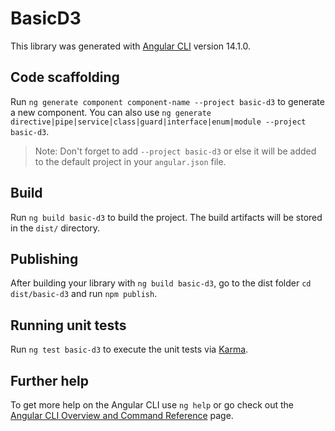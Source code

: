 # BasicD3

This library was generated with [Angular CLI](https://github.com/angular/angular-cli) version 14.1.0.

## Code scaffolding

Run `ng generate component component-name --project basic-d3` to generate a new component. You can also use `ng generate directive|pipe|service|class|guard|interface|enum|module --project basic-d3`.
> Note: Don't forget to add `--project basic-d3` or else it will be added to the default project in your `angular.json` file. 

## Build

Run `ng build basic-d3` to build the project. The build artifacts will be stored in the `dist/` directory.

## Publishing

After building your library with `ng build basic-d3`, go to the dist folder `cd dist/basic-d3` and run `npm publish`.

## Running unit tests

Run `ng test basic-d3` to execute the unit tests via [Karma](https://karma-runner.github.io).

## Further help

To get more help on the Angular CLI use `ng help` or go check out the [Angular CLI Overview and Command Reference](https://angular.io/cli) page.
